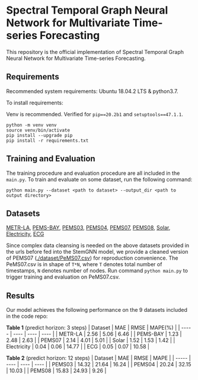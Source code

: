 # Spectral Temporal Graph Neural Network for Multivariate Time-series Forecasting

This repository is the official implementation of Spectral Temporal Graph Neural Network for
Multivariate Time-series Forecasting.

<!-- > 📋Optional: include a graphic explaining your approach/main result, bibtex entry, link to demos, blog posts and tutorials -->

## Requirements

Recommended system requirements: Ubuntu 18.04.2 LTS & python3.7.

To install requirements:

Venv is recommended. Verified for `pip==20.2b1` and `setuptools==47.1.1`.

```setup
python -m venv venv
source venv/bin/activate
pip install --upgrade pip
pip install -r requirements.txt
```

<!-- > 📋Describe how to set up the environment, e.g. pip/conda/docker commands, download datasets, etc... -->

## Training and Evaluation

The training procedure and evaluation procedure are all included in the `main.py`. To train and evaluate on some dataset, run the following command:

```train & evaluate
python main.py --dataset <path to dataset> --output_dir <path to output directory>
```

<!-- The hyperparameters are set as default pramaters for reproduction convenience, so no more parameters need to be specified in the above command. -->

## Datasets

[METR-LA](http://pems.dot.ca.gov/?dnode=Clearinghouse&type=station_5min&district_id=3&submit=Submit),
[PEMS-BAY](http://pems.dot.ca.gov/?dnode=Clearinghouse&type=station_5min&district_id=3&submit=Submit),
[PEMS03](http://pems.dot.ca.gov/?dnode=Clearinghouse&type=station_5min&district_id=3&submit=Submit),
[PEMS04](http://pems.dot.ca.gov/?dnode=Clearinghouse&type=station_5min&district_id=3&submit=Submit),
[PEMS07](http://pems.dot.ca.gov/?dnode=Clearinghouse&type=station_5min&district_id=3&submit=Submit),
[PEMS08](http://pems.dot.ca.gov/?dnode=Clearinghouse&type=station_5min&district_id=3&submit=Submit),
[Solar](https://www.nrel.gov/grid/solar-power-data.html),
[Electricity](https://archive.ics.uci.edu/ml/datasets/ElectricityLoadDiagrams20112014),
[ECG](http://www.timeseriesclassification.com/description.php?Dataset=ECG5000)

Since complex data cleansing is needed on the above datasets provided in the urls before fed into the StemGNN model, we provide a cleaned version of PEMS07 ([./dataset/PeMS07.csv](./dataset/PeMS07.csv)) for reproduction convenience. The PeMS07.csv is in shape of `T*N`, where `T` denotes total number of timestamps, `N` denotes number of nodes. Run command `python main.py` to trigger training and evaluation on PeMS07.csv.

## Results

Our model achieves the following performance on the 9 datasets included in the code repo:

**Table 1** (predict horizon: 3 steps)
| Dataset | MAE  | RMSE | MAPE(%) |
| -----   | ---- | ---- | ---- |
| METR-LA | 2.56 | 5.06 | 6.46 |
| PEMS-BAY | 1.23 | 2.48 | 2.63 |
| PEMS07 | 2.14 | 4.01 | 5.01 |
| Solar | 1.52 | 1.53 | 1.42 |
| Electricity | 0.04 | 0.06 | 14.77 |
| ECG | 0.05 | 0.07 | 10.58 |

**Table 2** (predict horizon: 12 steps)
| Dataset | MAE  | RMSE | MAPE |
| -----   | ---- | ---- | ---- |
| PEMS03 | 14.32 | 21.64 | 16.24 |
| PEMS04 | 20.24 | 32.15 | 10.03 |
| PEMS08 | 15.83 | 24.93 | 9.26 |

<!-- > 📋Include a table of results from your paper, and link back to the leaderboard for clarity and context. If your main result is a figure, include that figure and link to the command or notebook to reproduce it.  -->
